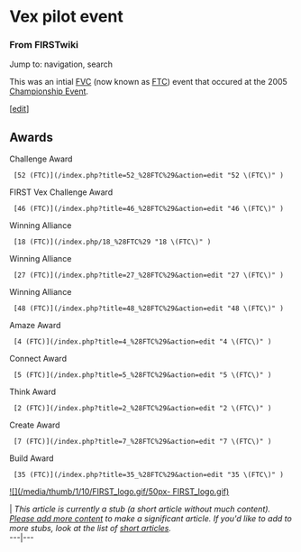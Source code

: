# Vex pilot event

### From FIRSTwiki

Jump to: navigation, search

This was an intial [FVC](/index.php/Vex "Vex" ) (now known as
[FTC](/index.php/FTC "FTC" )) event that occured at the 2005 [Championship
Event](/index.php/Championship_Event "Championship Event" ).

[[edit](/index.php?title=Vex_pilot_event&action=edit&section=1 "Edit section:
Awards" )]

##  Awards

Challenge Award

     [52 (FTC)](/index.php?title=52_%28FTC%29&action=edit "52 \(FTC\)" )
FIRST Vex Challenge Award

     [46 (FTC)](/index.php?title=46_%28FTC%29&action=edit "46 \(FTC\)" )
Winning Alliance

     [18 (FTC)](/index.php/18_%28FTC%29 "18 \(FTC\)" )
Winning Alliance

     [27 (FTC)](/index.php?title=27_%28FTC%29&action=edit "27 \(FTC\)" )
Winning Alliance

     [48 (FTC)](/index.php?title=48_%28FTC%29&action=edit "48 \(FTC\)" )
Amaze Award

     [4 (FTC)](/index.php?title=4_%28FTC%29&action=edit "4 \(FTC\)" )
Connect Award

     [5 (FTC)](/index.php?title=5_%28FTC%29&action=edit "5 \(FTC\)" )
Think Award

     [2 (FTC)](/index.php?title=2_%28FTC%29&action=edit "2 \(FTC\)" )
Create Award

     [7 (FTC)](/index.php?title=7_%28FTC%29&action=edit "7 \(FTC\)" )
Build Award

     [35 (FTC)](/index.php?title=35_%28FTC%29&action=edit "35 \(FTC\)" )

[![](/media/thumb/1/10/FIRST_logo.gif/50px-
FIRST_logo.gif)](/index.php/Image:FIRST_logo.gif "" )

|  _This article is currently a stub (a short article without much content).
[Please add more
content](http://www.firstwiki.net/index.php?title=Vex_pilot_event&action=edit
"http://www.firstwiki.net/index.php?title=Vex_pilot_event&action=edit" ) to
make a significant article. If you'd like to add to more stubs, look at the
list of [short articles](/index.php/Special:Shortpages "Special:Shortpages"
)._  
---|---  
  
